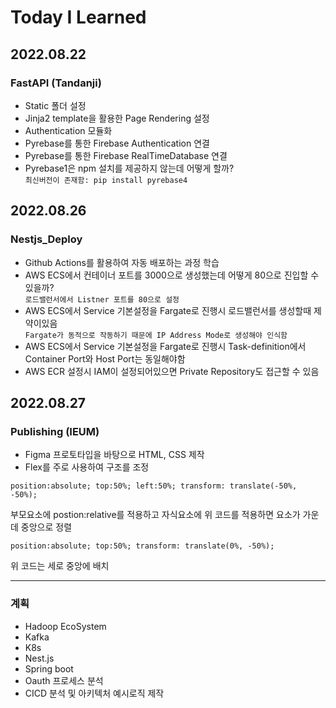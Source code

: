 # Today I Learned

## 2022.08.22

### FastAPI (Tandanji)

- Static 폴더 설정
- Jinja2 template을 활용한 Page Rendering 설정
- Authentication 모듈화
- Pyrebase를 통한 Firebase Authentication 연결
- Pyrebase를 통한 Firebase RealTimeDatabase 연결
- Pyrebase1은 npm 설치를 제공하지 않는데 어떻게 할까?<br>
  `최신버전이 존재함: pip install pyrebase4`

## 2022.08.26

### Nestjs_Deploy

- Github Actions를 활용하여 자동 배포하는 과정 학습
- AWS ECS에서 컨테이너 포트를 3000으로 생성했는데 어떻게 80으로 진입할 수 있을까?<br>
  `로드밸런서에서 Listner 포트를 80으로 설정`
- AWS ECS에서 Service 기본설정을 Fargate로 진행시 로드밸런서를 생성할때 제약이있음<br>
  `Fargate가 동적으로 작동하기 때문에 IP Address Mode로 생성해야 인식함`
- AWS ECS에서 Service 기본설정을 Fargate로 진행시 Task-definition에서 Container Port와 Host Port는 동일해야함
- AWS ECR 설정시 IAM이 설정되어있으면 Private Repository도 접근할 수 있음

## 2022.08.27

### Publishing (IEUM)

- Figma 프로토타입을 바탕으로 HTML, CSS 제작
- Flex를 주로 사용하여 구조를 조정

```
position:absolute; top:50%; left:50%; transform: translate(-50%, -50%);
```

부모요소에 postion:relative를 적용하고 자식요소에 위 코드를 적용하면 요소가 가운데 중앙으로 정렬

```
position:absolute; top:50%; transform: translate(0%, -50%);
```

위 코드는 세로 중앙에 배치

<hr>

### 계획
- Hadoop EcoSystem
- Kafka
- K8s
- Nest.js
- Spring boot
- Oauth 프로세스 분석
- CICD 분석 및 아키텍처 예시로직 제작
